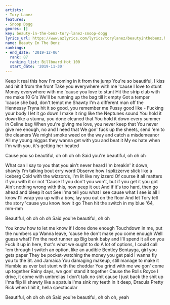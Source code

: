 ```yaml
---
artists:
- Tory Lanez
features:
- Snoop Dogg
genres: []
key: beauty-in-the-benz-tory-lanez-snoop-dogg
lyrics_url: https://www.azlyrics.com/lyrics/torylanez/beautyinthebenz.html
name: Beauty In The Benz
rankings:
- end_date: '2019-12-06'
  rank: 87
  ranking_list: Billboard Hot 100
  start_date: '2019-11-30'
---
```



Keep it real this how I'm coming in it from the jump
You're so beautiful, I kiss and hit it from the front
Take you everywhere with me 'cause I love to stunt
Money everywhere with me 'cause you love to stunt
Hit the strip club with me make 10 G's
We'll be running up the bag till it empty
Got a temper 'cause she bad, don't tempt me
Shawty I'm a different man off the Hennessy
Tryna hit it so good, you remember me
Pussy good like -
Fucking your body I let it go down
I make it ring like the Neptunes sound
You hold it down like a stunna, you done cleaned that
You hold it down every summer in Celine bag
When you're giving me love, you never keep that
You never give me enough, no and I need that
We gon' fuck up the sheets, send 'em to the cleaners
We might smoke weed on the way and catch a misdemeanor
All my young niggas they wanna get with you and beat it
My ex hate when I'm with you, it's getting her heated

Cause you so beautiful, oh oh oh oh
Said you're beautiful, oh oh oh


What can I say to you that you ain't never heard
I'm breakin' it down, shawty I'm talking bout erry word
Observe how I splizzerve slick like a iceberg
Cold with the wizzords, I'm lit like my izzerd
Of course it all matters if you with it or not
'Cause If you don't you won't, but if you get it you got
Ain't nothing wrong with this, now peep it out
And if it's too hard, then go ahead and bleep it out
See I'ma tell you what I see cause what I see is all I know
I'll wrap you up with a bow, lay you out on the floor
And let Tory tell the story 'cause you know how it go
Then hit the switch in my blue '64, mm-mm


Beautiful, oh oh oh oh
Said you're beautiful, oh oh

You know how to let me know if I done done enough
Touchdown in me, put the numbers up
Wanna leave, 'cause he don't make you come enough
Well guess what? I'm the next runner up
Big bank baby and I'll spend it all on you
Fuck it up in here, that's what we ought to do
A lot of options, I could call 'em through
I switch an option, like an audible
Bentley Bentayga, girl you gets paper
They be pocket-watching the money you get paid
I wanna fly you to the St. and Jamaica
You damaging makeup, still manage to make it
Humble as ever but stunt with the cheddar
You grind with me we gon' come up together
Rainy days, we gon' stand it together
Cause the Rolls Royce I drive, it come with umbrellas
I don't talk no shit cause I just back the shit up
I'ma flip lil shawty like a spatula
I'ma sink my teeth in it deep, Dracula
Pretty Rick when I hit it, hella spectacular

Beautiful, oh oh oh oh
Said you're beautiful, oh oh oh, yeah



